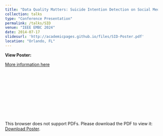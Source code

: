```yaml
---
title: "Data Quality Matters: Suicide Intention Detection on Social Media Posts Using a RoBERTa-CNN"
collection: talks
type: "Conference Presentation"
permalink: /talks/SID
venue: "IEEE EMBC 2024"
date: 2014-07-17
slidesurl: 'http://academicpages.github.io/files/SID-Poster.pdf'
location: "Orlando, FL"
---
```


**View Poster:**

[More information here](/files/SID-Poster.pdf)

<object data="http://academicpages.github.io/files/SID-Poster.pdf" type="application/pdf" width="700px" height="700px">
    <embed src="http://academicpages.github.io/files/SID-Poster.pdf">
        <p>This browser does not support PDFs. Please download the PDF to view it: <a href="http://academicpages.github.io/files/SID-Poster.pdf">Download Poster</a>.</p>
    </embed>
</object>